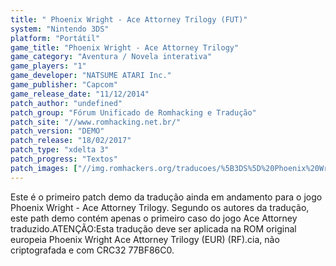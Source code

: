 ```yaml
---
title: " Phoenix Wright - Ace Attorney Trilogy (FUT)"
system: "Nintendo 3DS"
platform: "Portátil"
game_title: "Phoenix Wright - Ace Attorney Trilogy"
game_category: "Aventura / Novela interativa"
game_players: "1"
game_developer: "NATSUME ATARI Inc."
game_publisher: "Capcom"
game_release_date: "11/12/2014"
patch_author: "undefined"
patch_group: "Fórum Unificado de Romhacking e Tradução"
patch_site: "//www.romhacking.net.br/"
patch_version: "DEMO"
patch_release: "18/02/2017"
patch_type: "xdelta 3"
patch_progress: "Textos"
patch_images: ["//img.romhackers.org/traducoes/%5B3DS%5D%20Phoenix%20Wright%20-%20Ace%20Attorney%20Trilogy%20-%20FUT%20-%201.jpg","//img.romhackers.org/traducoes/%5B3DS%5D%20Phoenix%20Wright%20-%20Ace%20Attorney%20Trilogy%20-%20FUT%20-%202.jpg","//img.romhackers.org/traducoes/%5B3DS%5D%20Phoenix%20Wright%20-%20Ace%20Attorney%20Trilogy%20-%20FUT%20-%203.jpg"]
---
```

Este é o primeiro patch demo da tradução ainda em andamento para o jogo Phoenix Wright - Ace Attorney Trilogy. Segundo os autores da tradução, este path demo contém apenas o primeiro caso do jogo Ace Attorney traduzido.ATENÇÃO:Esta tradução deve ser aplicada na ROM original europeia Phoenix Wright Ace Attorney Trilogy (EUR) (RF).cia, não criptografada e com CRC32 77BF86C0.